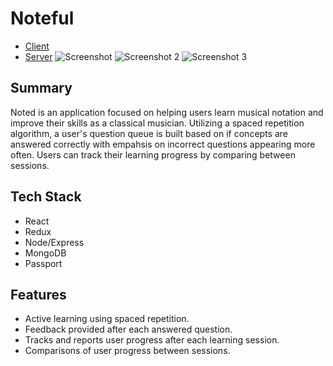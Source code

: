 # Noteful
- [Client](https://noted-client.herokuapp.com)
- [Server](https://noted-server.herokuapp.com/api)
![Screenshot](https://i.imgur.com/ro6IbMb.png)
![Screenshot 2](https://i.imgur.com/0rtvoY8.png)
![Screenshot 3](https://i.imgur.com/m7dmF86.png)

## Summary
Noted is an application focused on helping users learn musical notation and improve their skills as a classical musician. Utilizing a spaced repetition algorithm, a user's question queue is built based on if concepts are answered correctly with empahsis on incorrect questions appearing more often. Users can track their learning progress by comparing between sessions.

## Tech Stack
- React
- Redux
- Node/Express
- MongoDB
- Passport

## Features
- Active learning using spaced repetition.
- Feedback provided after each answered question.
- Tracks and reports user progress after each learning session.
- Comparisons of user progress between sessions.
